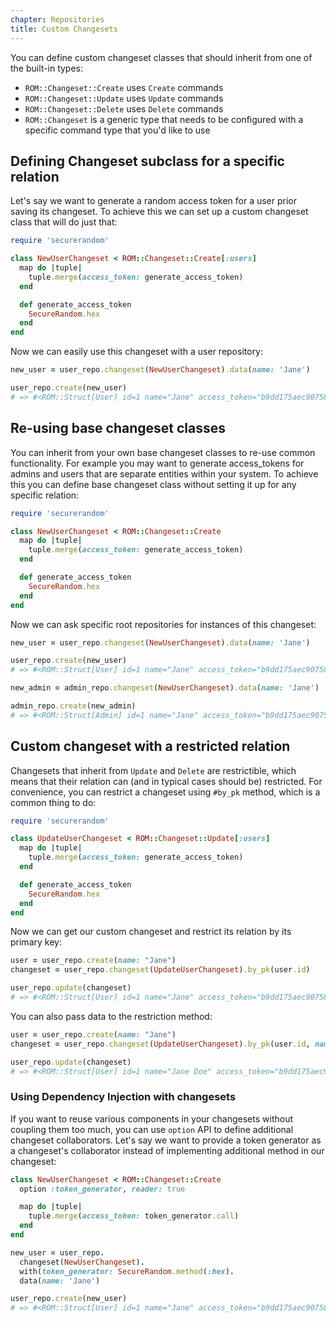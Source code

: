 ```yaml
---
chapter: Repositories
title: Custom Changesets
---
```


You can define custom changeset classes that should inherit from one of the built-in
types:

- `ROM::Changeset::Create` uses `Create` commands
- `ROM::Changeset::Update` uses `Update` commands
- `ROM::Changeset::Delete` uses `Delete` commands
- `ROM::Changeset` is a generic type that needs to be configured with a specific command type that you'd like to use

## Defining Changeset subclass for a specific relation

Let's say we want to generate a random access token for a user prior saving its changeset. To achieve this we can
set up a custom changeset class that will do just that:

``` ruby
require 'securerandom'

class NewUserChangeset < ROM::Changeset::Create[:users]
  map do |tuple|
    tuple.merge(access_token: generate_access_token)
  end

  def generate_access_token
    SecureRandom.hex
  end
end
```

Now we can easily use this changeset with a user repository:

``` ruby
new_user = user_repo.changeset(NewUserChangeset).data(name: 'Jane')

user_repo.create(new_user)
# => #<ROM::Struct[User] id=1 name="Jane" access_token="b9dd175aec90758b0841d09e4947724e">
```

## Re-using base changeset classes

You can inherit from your own base changeset classes to re-use common functionality.
For example you may want to generate access_tokens for admins and users that are separate
entities within your system. To achieve this you can define base changeset class
without setting it up for any specific relation:

``` ruby
require 'securerandom'

class NewUserChangeset < ROM::Changeset::Create
  map do |tuple|
    tuple.merge(access_token: generate_access_token)
  end

  def generate_access_token
    SecureRandom.hex
  end
end
```

Now we can ask specific root repositories for instances of this changeset:

``` ruby
new_user = user_repo.changeset(NewUserChangeset).data(name: 'Jane')

user_repo.create(new_user)
# => #<ROM::Struct[User] id=1 name="Jane" access_token="b9dd175aec90758b0841d09e4947724e">

new_admin = admin_repo.changeset(NewUserChangeset).data(name: 'Jane')

admin_repo.create(new_admin)
# => #<ROM::Struct[Admin] id=1 name="Jane" access_token="b9dd175aec90758b0841d09e4947724e">
```

## Custom changeset with a restricted relation

Changesets that inherit from `Update` and `Delete` are restrictible, which means that their
relation can (and in typical cases should be) restricted. For convenience, you can restrict
a changeset using `#by_pk` method, which is a common thing to do:

``` ruby
require 'securerandom'

class UpdateUserChangeset < ROM::Changeset::Update[:users]
  map do |tuple|
    tuple.merge(access_token: generate_access_token)
  end

  def generate_access_token
    SecureRandom.hex
  end
end
```

Now we can get our custom changeset and restrict its relation by its primary key:

``` ruby
user = user_repo.create(name: "Jane")
changeset = user_repo.changeset(UpdateUserChangeset).by_pk(user.id)

user_repo.update(changeset)
# => #<ROM::Struct[User] id=1 name="Jane" access_token="b9dd175aec90758b0841d09e4947724e">
```

You can also pass data to the restriction method:

``` ruby
user = user_repo.create(name: "Jane")
changeset = user_repo.changeset(UpdateUserChangeset).by_pk(user.id, name: "Jane Doe")

user_repo.update(changeset)
# => #<ROM::Struct[User] id=1 name="Jane Doe" access_token="b9dd175aec90758b0841d09e4947724e">
```

### Using Dependency Injection with changesets

If you want to reuse various components in your changesets without coupling them too much, you can use `option` API
to define additional changeset collaborators. Let's say we want to provide a token generator as a changeset's collaborator
instead of implementing additional method in our changeset:

``` ruby
class NewUserChangeset < ROM::Changeset::Create
  option :token_generator, reader: true

  map do |tuple|
    tuple.merge(access_token: token_generator.call)
  end
end

new_user = user_repo.
  changeset(NewUserChangeset).
  with(token_generator: SecureRandom.method(:hex).
  data(name: 'Jane')

user_repo.create(new_user)
# => #<ROM::Struct[User] id=1 name="Jane" access_token="b9dd175aec90758b0841d09e4947724e">
```

